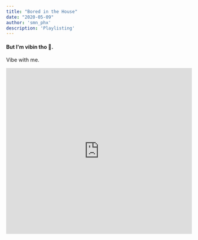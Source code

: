 ```yaml
---
title: "Bored in the House"
date: "2020-05-09"
author: 'smn_phx'
description: 'Playlisting'
---
```


#### But I'm vibin tho 🍻.

Vibe with me.

<iframe allow="autoplay *; encrypted-media *;" frameborder="0" height="450" style="width:100%;max-width:660px;overflow:hidden;background:transparent;" sandbox="allow-forms allow-popups allow-same-origin allow-scripts allow-storage-access-by-user-activation allow-top-navigation-by-user-activation" src="https://embed.music.apple.com/us/playlist/bored-in-the-house/pl.u-JNE3uDr9Wp3"></iframe>
